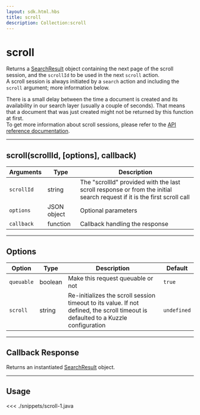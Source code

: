 ```yaml
---
layout: sdk.html.hbs
title: scroll
description: Collection:scroll
---
```


# scroll

Returns a [SearchResult](/sdk/android/3/controllers/search-result//) object containing the next page of the scroll session, and the `scrollId` to be used in the next `scroll` action.  
A scroll session is always initiated by a `search` action and including the `scroll` argument; more information below.

<div class="alert alert-info">
There is a small delay between the time a document is created and its availability in our search layer (usually a couple of seconds). That means that a document that was just created might not be returned by this function at first.
</div>

<div class="alert alert-info">
  To get more information about scroll sessions, please refer to the <a href="/api/1/controller-document/search">API reference documentation</a>.
</div>

---

## scroll(scrollId, [options], callback)

| Arguments  | Type        | Description                                                                                                             |
| ---------- | ----------- | ----------------------------------------------------------------------------------------------------------------------- |
| `scrollId` | string      | The "scrollId" provided with the last scroll response or from the initial search request if it is the first scroll call |
| `options`  | JSON object | Optional parameters                                                                                                     |
| `callback` | function    | Callback handling the response                                                                                          |

---

## Options

| Option     | Type    | Description                                                                                                                       | Default     |
| ---------- | ------- | --------------------------------------------------------------------------------------------------------------------------------- | ----------- |
| `queuable` | boolean | Make this request queuable or not                                                                                                 | `true`      |
| `scroll`   | string  | Re-initializes the scroll session timeout to its value. If not defined, the scroll timeout is defaulted to a Kuzzle configuration | `undefined` |

---

## Callback Response

Returns an instantiated [SearchResult](/sdk/android/3/controllers/search-result//) object.

---

## Usage

<<< ./snippets/scroll-1.java

